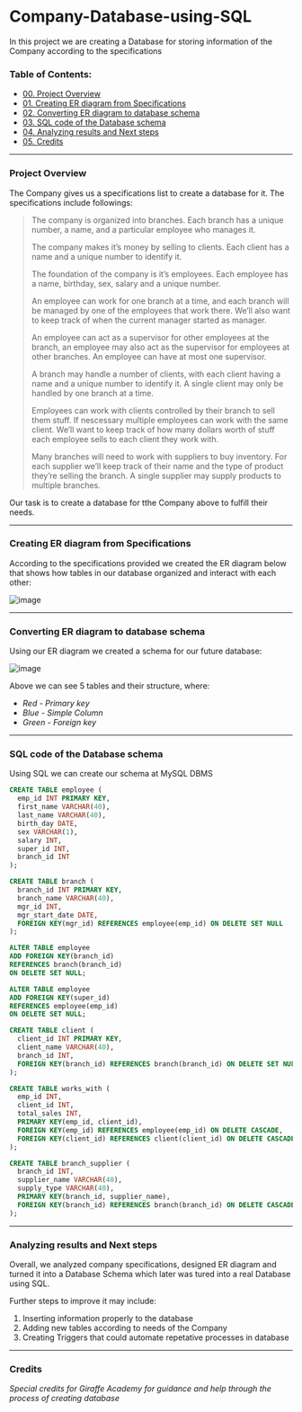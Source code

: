 # Company-Database-using-SQL

In this project we are creating a Database for storing information of the Company according to the specifications

### Table of Contents:
 - [00. Project Overview](#project-overview)
 - [01. Creating ER diagram from Specifications](#creating-er-diagram-from-specifications)
 - [02. Converting ER diagram to database schema](#converting-er-diagram-to-database-schema)
 - [03. SQL code of the Database schema](#sql-code-of-the-database-schema)
 - [04. Analyzing results and Next steps](#analyzing-results-and-next-steps)
 - [05. Credits](#credits)
---

### Project Overview
The Company gives us a specifications list to create a database for it. The specifications include followings:
> The company is organized into branches. Each branch has a unique number, a name, and a particular employee who manages it. 
>
> The company makes it’s money by selling to clients. Each client has a name and a unique number to identify it. 
>
> The foundation of the company is it’s employees. Each employee has a name, birthday, sex, salary and a unique number.
> 
> An employee can work for one branch at a time, and each branch will be managed by one of the employees that work there. We’ll also want to keep track of when the current manager started as manager.
> 
> An employee can act as a supervisor for other employees at the branch, an employee may also act as the supervisor for employees at other branches. An employee can have at most one supervisor.
> 
> A branch may handle a number of clients, with each client having a name and a unique number to identify it. A single client may only be handled by one branch at a time.
> 
> Employees can work with clients controlled by their branch to sell them stuff. If nescessary multiple employees can work with the same client. We’ll want to keep track of how many dollars worth of stuff each employee sells to each client they work with. 
>
> Many branches will need to work with suppliers to buy inventory. For each supplier we’ll keep track of their name and the type of product they’re selling the branch. A single supplier may supply products to multiple branches.

Our task is to create a database for tthe Company above to fulfill their needs.

---

### Creating ER diagram from Specifications
According to the specifications provided we created the ER diagram below that shows how tables in our database organized and interact with each other:

![image](https://github.com/user-attachments/assets/6ce1a191-97b9-47ae-a499-7f0d698c92bd)

---

### Converting ER diagram to database schema
Using our ER diagram we created a schema for our future database:

![image](https://github.com/user-attachments/assets/eb6af334-b741-413f-82f6-338e52a4255e)

Above we can see 5 tables and their structure, where:
- _Red - Primary key_
- _Blue - Simple Column_
- _Green - Foreign key_

---

### SQL code of the Database schema
Using SQL we can create our schema at MySQL DBMS 

```SQL
CREATE TABLE employee (
  emp_id INT PRIMARY KEY,
  first_name VARCHAR(40),
  last_name VARCHAR(40),
  birth_day DATE,
  sex VARCHAR(1),
  salary INT,
  super_id INT,
  branch_id INT
);

CREATE TABLE branch (
  branch_id INT PRIMARY KEY,
  branch_name VARCHAR(40),
  mgr_id INT,
  mgr_start_date DATE,
  FOREIGN KEY(mgr_id) REFERENCES employee(emp_id) ON DELETE SET NULL
);

ALTER TABLE employee
ADD FOREIGN KEY(branch_id)
REFERENCES branch(branch_id)
ON DELETE SET NULL;

ALTER TABLE employee
ADD FOREIGN KEY(super_id)
REFERENCES employee(emp_id)
ON DELETE SET NULL;

CREATE TABLE client (
  client_id INT PRIMARY KEY,
  client_name VARCHAR(40),
  branch_id INT,
  FOREIGN KEY(branch_id) REFERENCES branch(branch_id) ON DELETE SET NULL
);

CREATE TABLE works_with (
  emp_id INT,
  client_id INT,
  total_sales INT,
  PRIMARY KEY(emp_id, client_id),
  FOREIGN KEY(emp_id) REFERENCES employee(emp_id) ON DELETE CASCADE,
  FOREIGN KEY(client_id) REFERENCES client(client_id) ON DELETE CASCADE
);

CREATE TABLE branch_supplier (
  branch_id INT,
  supplier_name VARCHAR(40),
  supply_type VARCHAR(40),
  PRIMARY KEY(branch_id, supplier_name),
  FOREIGN KEY(branch_id) REFERENCES branch(branch_id) ON DELETE CASCADE
);

```
---

### Analyzing results and Next steps
Overall, we analyzed company specifications, designed ER diagram and turned it into a Database Schema which later was tured into a real Database using SQL.

Further steps to improve it may include:
01. Inserting information properly to the database
02. Adding new tables according to needs of the Company
03. Creating Triggers that could automate repetative processes in database

---

### Credits
_Special credits for Giraffe Academy for guidance and help through the process of creating database_


